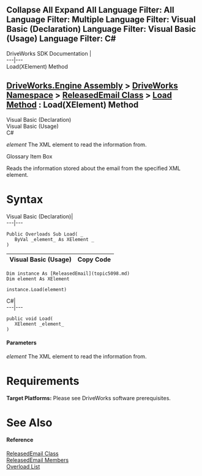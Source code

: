 Collapse All Expand All Language Filter: All  Language Filter: Multiple  Language Filter: Visual Basic (Declaration) Language Filter: Visual Basic (Usage) Language Filter: C#  
---  
DriveWorks SDK Documentation  |   
---|---  
Load(XElement) Method   
  
[DriveWorks.Engine Assembly](topic2156.md) > [DriveWorks Namespace](topic2159.md) > [ReleasedEmail Class](topic5098.md) > [Load Method](topic5106.md) : Load(XElement) Method  
---  
  
Visual Basic (Declaration)    
Visual Basic (Usage)    
C# 

_element_
    The XML element to read the information from.

Glossary Item Box

Reads the information stored about the email from the specified XML element. 

# Syntax

Visual Basic (Declaration)|   
---|---  
      
    
    Public Overloads Sub Load( _
       ByVal _element_ As XElement _
    )   
  
Visual Basic (Usage)| Copy Code  
---|---  
      
    
    Dim instance As [ReleasedEmail](topic5098.md)
    Dim element As XElement
     
    instance.Load(element)  
  
C#|   
---|---  
      
    
    public void Load( 
       XElement _element_
    )  
  
#### Parameters

 _element_
    The XML element to read the information from.

# Requirements

**Target Platforms:** Please see DriveWorks software prerequisites.

# See Also

#### Reference

[ReleasedEmail Class](topic5098.md)   
[ReleasedEmail Members](topic5099.md)   
[Overload List](topic5106.md)


